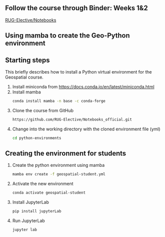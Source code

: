 ## Follow the course through Binder: Weeks 1&2
[RUG-Elective/Notebooks](https://mybinder.org/v2/gh/RUG-Elective/Notebooks_official/df013bd08f17b7e8f89b46bf6082e97aa1185bde?urlpath=lab%2Ftree%2FWeek_1_2%2FSection%201.ipynb)

## Using mamba to create the Geo-Python environment

## Starting steps
This briefly describes how to install a Python virtual environment for the Geospatial course.

1. Install miniconda from https://docs.conda.io/en/latest/miniconda.html
2. Install mamba
    ```bash
    conda install mamba -n base -c conda-forge
    ```
3. Clone the course from GitHub
    ```bash
    https://github.com/RUG-Elective/Notebooks_official.git
    ```
4. Change into the working directory with the cloned environment file (yml)
    ```bash
    cd python-environments
    ```
## Creating the environment for students
1. Create the python environment using mamba
    ```bash
    mamba env create -f geospatial-student.yml
    ```
2. Activate the new environment
    ```bash
    conda activate geospatial-student
    ```
3. Install JupyterLab
   ```bash
   pip install jupyterLab
   ```
   
4. Run JupyterLab
   ```bash
   jupyter lab
  ```



